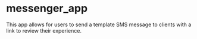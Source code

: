 # messenger_app

This app allows for users to send a template SMS message to clients with a link to review their experience.
